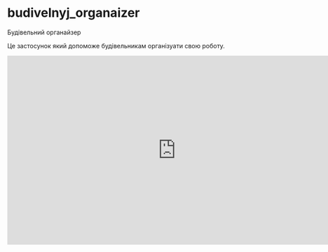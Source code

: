 # budivelnyj_organaizer

Будівельний органайзер

Це застосунок який допоможе будівельникам організуати свою роботу.
<iframe width="768" height="432" src="https://miro.com/app/live-embed/uXjVKu6UFeQ=/?moveToViewport=-298,-2403,9081,4347&embedId=132972297082" frameborder="0" scrolling="no" allow="fullscreen; clipboard-read; clipboard-write" allowfullscreen></iframe>


